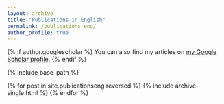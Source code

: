 ```yaml
---
layout: archive
title: "Publications in English"
permalink: /publications_eng/
author_profile: true
---
```


{% if author.googlescholar %}
  You can also find my articles on <u><a href="{{author.googlescholar}}">my Google Scholar profile</a>.</u>
{% endif %}

{% include base_path %}

{% for post in site.publicationseng reversed %}
  {% include archive-single.html %}
{% endfor %}
